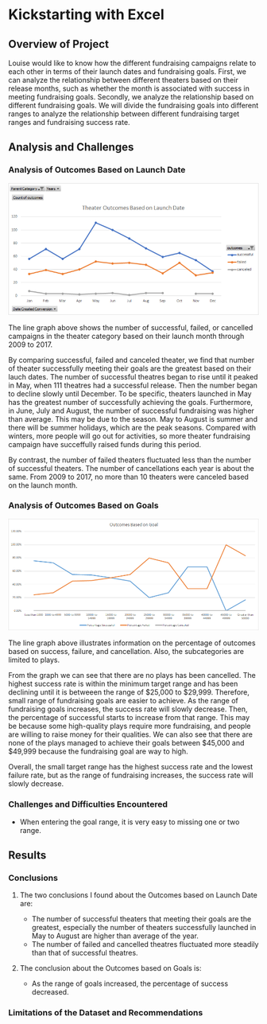 # Kickstarting with Excel

## Overview of Project
Louise would like to know how the different fundraising campaigns relate to each other in terms of their launch dates and fundraising goals. First, we can analyze the relationship between different theaters based on their release months, such as whether the month is associated with success in meeting fundraising goals. Secondly, we analyze the relationship based on different fundraising goals. We will divide the fundraising goals into different ranges to analyze the relationship between different fundraising target ranges and fundraising success rate.

## Analysis and Challenges

### Analysis of Outcomes Based on Launch Date
![](Resources/Theater_Outcomes_vs_Launch.png)

The line graph above shows the number of successful, failed, or cancelled campaigns in the theater category based on their launch month through 2009 to 2017.

By comparing successful, failed and canceled theater, we find that number of theater successfully meeting their goals are the greatest based on their lauch dates. The number of successful theatres began to rise until it peaked in May, when 111 theatres had a successful release. Then the number began to decline slowly until December. To be specific, theaters launched in May has the greatest number of successfully achieving the goals. Furthermore, in June, July and August, the number of successful fundraising was higher than average. This may be due to the season. May to August is summer and there will be summer holidays, which are the peak seasons. Compared with winters, more people will go out for activities, so more theater fundraising campaign have succeffully raised funds during this period.

By contrast, the number of failed theaters fluctuated less than the number of successful theaters. The number of cancellations each year is about the same. From 2009 to 2017, no more than 10 theaters were canceled based on the launch month. 

### Analysis of Outcomes Based on Goals
![](Resources/Outcomes_vs_Goals.png)

The line graph above illustrates information on the percentage of outcomes based on success, failure, and cancellation. Also, the subcategories are limited to plays.

From the graph we can see that there are no plays has been cancelled. The highest success rate is within the minimum target range and has been declining until it is betweeen the range of $25,000 to $29,999. Therefore, small range of fundraising goals are easier to achieve. As the range of fundraising goals increases, the success rate will slowly decrease. Then, the percentage of successful starts to increase from that range. This may be because some high-quality plays require more fundraising, and people are willing to raise money for their qualities. We can also see that there are none of the plays managed to achieve their goals between $45,000 and $49,999 because the fundraising goal are way to high.

Overall, the small target range has the highest success rate and the lowest failure rate, but as the range of fundraising increases, the success rate will slowly decrease.

### Challenges and Difficulties Encountered
- When entering the goal range, it is very easy to missing one or two range.

## Results

### Conclusions
1. The two conclusions I found about the Outcomes based on Launch Date are:
   - The number of successful theaters that meeting their goals are the greatest, especially the number of theaters successfully launched in May to August are higher than average of the year.
   - The number of failed and cancelled theatres fluctuated more steadily than that of successful theatres.

2. The conclusion about the Outcomes based on Goals is: 
   - As the range of goals increased, the percentage of success decreased.

### Limitations of the Dataset and Recommendations

